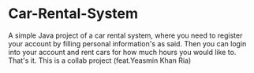 # Car-Rental-System
A simple Java project of a car rental system, where you need to register your account by filling personal information's as said. Then you can login into your account and rent cars for how much hours you would like to. That's it. This is a collab project (feat.Yeasmin Khan Ria) 
